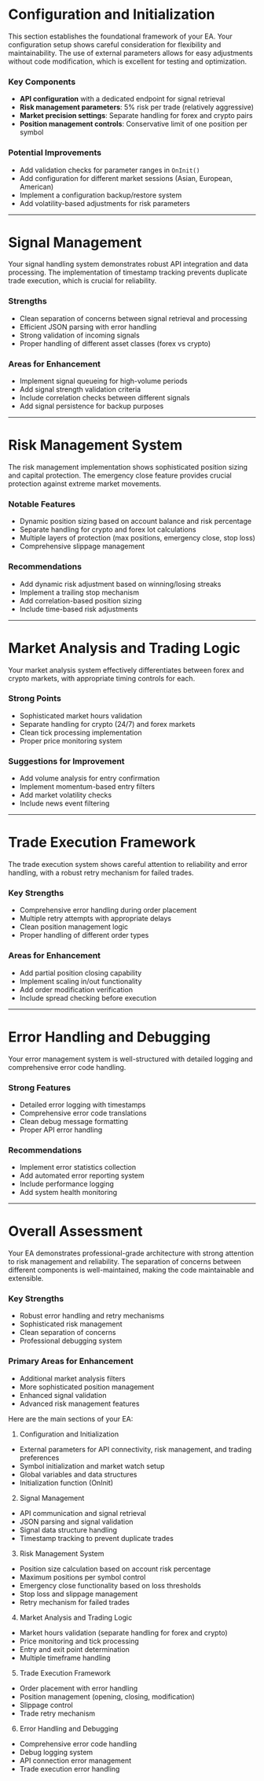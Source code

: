 # Configuration and Initialization

This section establishes the foundational framework of your EA. Your configuration setup shows careful consideration for flexibility and maintainability. The use of external parameters allows for easy adjustments without code modification, which is excellent for testing and optimization.

### Key Components
- **API configuration** with a dedicated endpoint for signal retrieval
- **Risk management parameters**: 5% risk per trade (relatively aggressive)
- **Market precision settings**: Separate handling for forex and crypto pairs
- **Position management controls**: Conservative limit of one position per symbol

### Potential Improvements
- Add validation checks for parameter ranges in `OnInit()`
- Add configuration for different market sessions (Asian, European, American)
- Implement a configuration backup/restore system
- Add volatility-based adjustments for risk parameters

---

# Signal Management

Your signal handling system demonstrates robust API integration and data processing. The implementation of timestamp tracking prevents duplicate trade execution, which is crucial for reliability.

### Strengths
- Clean separation of concerns between signal retrieval and processing
- Efficient JSON parsing with error handling
- Strong validation of incoming signals
- Proper handling of different asset classes (forex vs crypto)

### Areas for Enhancement
- Implement signal queueing for high-volume periods
- Add signal strength validation criteria
- Include correlation checks between different signals
- Add signal persistence for backup purposes

---

# Risk Management System

The risk management implementation shows sophisticated position sizing and capital protection. The emergency close feature provides crucial protection against extreme market movements.

### Notable Features
- Dynamic position sizing based on account balance and risk percentage
- Separate handling for crypto and forex lot calculations
- Multiple layers of protection (max positions, emergency close, stop loss)
- Comprehensive slippage management

### Recommendations
- Add dynamic risk adjustment based on winning/losing streaks
- Implement a trailing stop mechanism
- Add correlation-based position sizing
- Include time-based risk adjustments

---

# Market Analysis and Trading Logic

Your market analysis system effectively differentiates between forex and crypto markets, with appropriate timing controls for each.

### Strong Points
- Sophisticated market hours validation
- Separate handling for crypto (24/7) and forex markets
- Clean tick processing implementation
- Proper price monitoring system

### Suggestions for Improvement
- Add volume analysis for entry confirmation
- Implement momentum-based entry filters
- Add market volatility checks
- Include news event filtering

---

# Trade Execution Framework

The trade execution system shows careful attention to reliability and error handling, with a robust retry mechanism for failed trades.

### Key Strengths
- Comprehensive error handling during order placement
- Multiple retry attempts with appropriate delays
- Clean position management logic
- Proper handling of different order types

### Areas for Enhancement
- Add partial position closing capability
- Implement scaling in/out functionality
- Add order modification verification
- Include spread checking before execution

---

# Error Handling and Debugging

Your error management system is well-structured with detailed logging and comprehensive error code handling.

### Strong Features
- Detailed error logging with timestamps
- Comprehensive error code translations
- Clean debug message formatting
- Proper API error handling

### Recommendations
- Implement error statistics collection
- Add automated error reporting system
- Include performance logging
- Add system health monitoring

---

# Overall Assessment

Your EA demonstrates professional-grade architecture with strong attention to risk management and reliability. The separation of concerns between different components is well-maintained, making the code maintainable and extensible.

### Key Strengths
- Robust error handling and retry mechanisms
- Sophisticated risk management
- Clean separation of concerns
- Professional debugging system

### Primary Areas for Enhancement
- Additional market analysis filters
- More sophisticated position management
- Enhanced signal validation
- Advanced risk management features

Here are the main sections of your EA:
1. Configuration and Initialization
- External parameters for API connectivity, risk management, and trading preferences
- Symbol initialization and market watch setup
- Global variables and data structures
- Initialization function (OnInit)
2. Signal Management
- API communication and signal retrieval
- JSON parsing and signal validation
- Signal data structure handling
- Timestamp tracking to prevent duplicate trades
3. Risk Management System
- Position size calculation based on account risk percentage
- Maximum positions per symbol control
- Emergency close functionality based on loss thresholds
- Stop loss and slippage management
- Retry mechanism for failed trades
4. Market Analysis and Trading Logic
- Market hours validation (separate handling for forex and crypto)
- Price monitoring and tick processing
- Entry and exit point determination
- Multiple timeframe handling
5. Trade Execution Framework
- Order placement with error handling
- Position management (opening, closing, modification)
- Slippage control
- Trade retry mechanism
6. Error Handling and Debugging
- Comprehensive error code handling
- Debug logging system
- API connection error management
- Trade execution error handling